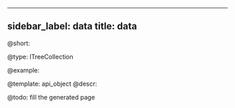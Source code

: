 
---
sidebar_label: data
title: data
---          

@short: 


@type: ITreeCollection

@example: 



@template:	api_object
@descr: 



@todo:
fill the generated page
